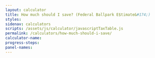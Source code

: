 ```yaml
---
layout: calculator
title: How much should I save? (Federal Ballpark E$timate&#174;)
styles:
sidenav: calculators
scripts: /assets/js/calculator/javascriptTaxTable.js
permalink: /calculators/how-much-should-i-save/
calculator-name:
progress-steps:
panel-names:
---
```

